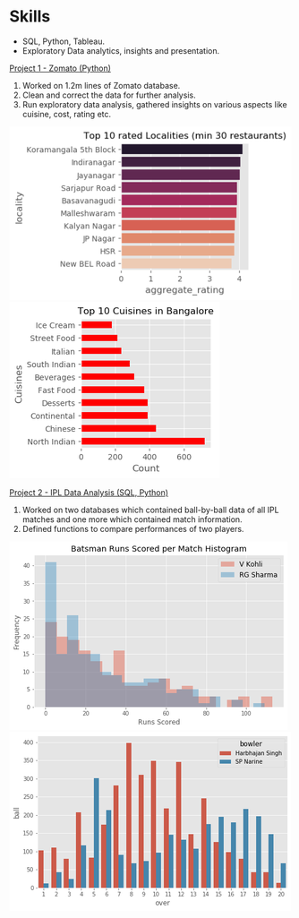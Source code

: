 # Skills
- SQL, Python, Tableau.
- Exploratory Data analytics, insights and presentation.

<a href="https://github.com/pranavpagare/ZomatoIndiaDataset">Project 1 - Zomato (Python)</a>
1. Worked on 1.2m lines of Zomato database.
2. Clean and correct the data for further analysis. 
3. Run exploratory data analysis, gathered insights on various aspects like cuisine, cost, rating etc.
 
<img src="https://github.com/pranavpagare/portfolio/blob/master/Rated_locality.png" alt="Rated_locality"> 
<img src="https://github.com/pranavpagare/portfolio/blob/master/cuisine.png" alt="Top_cuisines">

<a href="https://github.com/pranavpagare/IPLDataAnalysis">Project 2 - IPL Data Analysis (SQL, Python)</a>
1. Worked on two databases which contained ball-by-ball data of all IPL matches and one more which contained match information.
2. Defined functions to compare performances of two players.

<img src="https://github.com/pranavpagare/portfolio/blob/master/V%20Kohli-RG%20Sharma.png" alt="Kohli vs Rohit"> 
<img src="https://github.com/pranavpagare/portfolio/blob/master/ballsperover.png" alt="overwise">



